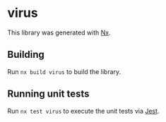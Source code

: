 # virus

This library was generated with [Nx](https://nx.dev).

## Building

Run `nx build virus` to build the library.

## Running unit tests

Run `nx test virus` to execute the unit tests via [Jest](https://jestjs.io).
